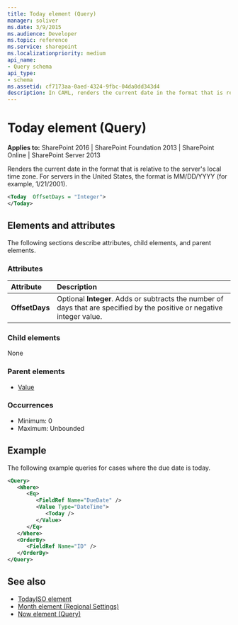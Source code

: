 ```yaml
---
title: Today element (Query)
manager: soliver
ms.date: 3/9/2015
ms.audience: Developer
ms.topic: reference
ms.service: sharepoint
ms.localizationpriority: medium
api_name:
- Query schema
api_type:
- schema
ms.assetid: cf7173aa-0aed-4324-9fbc-04da0dd343d4
description: In CAML, renders the current date in the format that is relative to the server's local time zone. 
---
```


# Today element (Query)

**Applies to:** SharePoint 2016 | SharePoint Foundation 2013 | SharePoint Online | SharePoint Server 2013
  
Renders the current date in the format that is relative to the server's local time zone. For servers in the United States, the format is MM/DD/YYYY (for example, 1/21/2001).
  
```XML
<Today  OffsetDays = "Integer">
</Today>
```

## Elements and attributes

The following sections describe attributes, child elements, and parent elements.

### Attributes

|**Attribute**|**Description**|
|:-----|:-----|
|**OffsetDays** <br/> |Optional **Integer**. Adds or subtracts the number of days that are specified by the positive or negative integer value.  <br/> |
   
### Child elements

None
   
### Parent elements

- [Value](value-element-query.md)
   
### Occurrences

- Minimum: 0 
- Maximum: Unbounded 
   
## Example

The following example queries for cases where the due date is today.
  
```XML
<Query>
   <Where>
      <Eq>
         <FieldRef Name="DueDate" />
         <Value Type="DateTime">
            <Today />
         </Value>
      </Eq>
   </Where>
   <OrderBy>
      <FieldRef Name="ID" />
   </OrderBy>
</Query>
```

## See also

- [TodayISO element](todayiso-element.md)
- [Month element (Regional Settings)](month-element-regional-settings.md) 
- [Now element (Query)](now-element-query.md)
